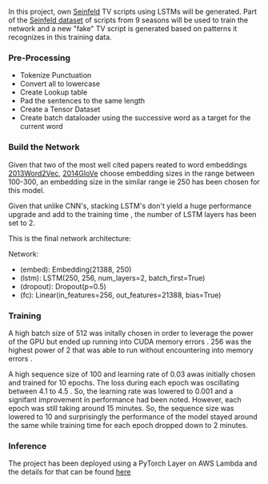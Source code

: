 In this project, own [Seinfeld](https://en.wikipedia.org/wiki/Seinfeld) TV scripts using LSTMs will be generated.  Part of the [Seinfeld dataset](https://www.kaggle.com/thec03u5/seinfeld-chronicles#scripts.csv) of scripts from 9 seasons will be used to train the network and a new "fake" TV script is generated based on patterns it recognizes in this training data.

### Pre-Processing
* Tokenize Punctuation
* Convert all to lowercase
* Create Lookup table
* Pad the sentences to the same length
* Create a Tensor Dataset
* Create batch dataloader using the successive word as a target for the current word

### Build the Network

Given that two of the most well cited papers reated to word embeddings [2013Word2Vec](https://arxiv.org/abs/1310.4546), [2014GloVe](https://nlp.stanford.edu/pubs/glove.pdf) choose embedding sizes in the range between 100-300, an embedding size in the similar range ie 250 has been chosen for this model.

Given that unlike CNN's, stacking LSTM's don't yield a huge performance upgrade and add to the training time , the number of LSTM layers has been set to 2.

This is the final network architecture:

Network:
* (embed): Embedding(21388, 250)
* (lstm): LSTM(250, 256, num_layers=2, batch_first=True)
* (dropout): Dropout(p=0.5)
* (fc): Linear(in_features=256, out_features=21388, bias=True)


### Training

A high batch size of 512 was initally chosen in order to leverage the power of the GPU but ended up running into CUDA memory errors . 256 was the highest power of 2 that was able to run without encountering into memory errors . 

A high sequence size of 100 and learning rate of 0.03 awas initially chosen and trained for 10 epochs. The loss during each epoch was oscillating between 4.1 to 4.5 . So, the learning rate was lowered to 0.001 and a signifant improvement in performance had been noted. However, each epoch was still taking around 15 minutes. So, the sequence size was lowered to 10 and surprisingly the performance of the model stayed around the same while training time for each epoch dropped down to 2 minutes.

### Inference

The project has been deployed using a PyTorch Layer on AWS Lambda and the details for that can be found [here](https://github.com/bhargavsaidasari/text_generation_webapp) 
